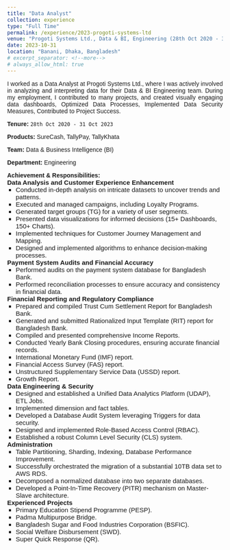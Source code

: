 ```yaml
---
title: "Data Analyst"
collection: experience
type: "Full Time"
permalink: /experience/2023-progoti-systems-ltd
venue: "Progoti Systems Ltd., Data & BI, Engineering (28th Oct 2020 - 31 Oct 2023)"
date: 2023-10-31
location: "Banani, Dhaka, Bangladesh"
# excerpt_separator: <!--more-->
# always_allow_html: true
---
```


<div style="text-align: justify;">
I worked as a Data Analyst at Progoti Systems Ltd., where I was actively involved in analyzing and interpreting data for their Data & BI Engineering team. During my employment, I contributed to many projects, and created visually engaging data dashboards, Optimized Data Processes, Implemented Data Security Measures, Contributed to Project Success.
</div>

**Tenure:** `28th Oct 2020 - 31 Oct 2023`

**Products:** SureCash, TallyPay, TallyKhata

**Team:** Data & Business Intelligence (BI)

**Department:** Engineering


<head>
<style>
    body {
      font-family: Arial, sans-serif;
    }
    div {
      /* margin-bottom: 10px; */
    }
    ul {
        list-style-type: none;
        padding: 0 !important;
        margin: 0 !important;
        padding-left: 20px !important;
    }
    .li {
        font-size: 15px !important;
        padding: 0 !important;
        margin: 0 !important;
        list-style-type: square;
        /* padding-left: 20px !important; */
    }
    .section {
        font-weight: bold;
        font-size: 15px; 
        /* color: #1a1a4f; */
        padding: 0 !important;
        margin: 0 !important;
    }
    .header_section {
        font-weight: bold;
        /* font-size: 16px;  */
        /* color: #1a1a4f; */
        padding: 0 !important;
        margin: 0 !important;
    }
  </style>
</head>
<body>

<div>
  <strong class="header_section">Achievement & Responsibilities:</strong> <br />
  <strong class="section">Data Analysis and Customer Experience Enhancement</strong>
  <ul>
    <li class="li">Conducted in-depth analysis on intricate datasets to uncover trends and patterns.</li>
    <li class="li">Executed and managed campaigns, including Loyalty Programs.</li>
    <li class="li">Generated target groups (TG) for a variety of user segments.</li>
    <li class="li">Presented data visualizations for informed decisions (15+ Dashboards, 150+ Charts).</li>
    <li class="li">Implemented techniques for Customer Journey Management and Mapping.</li>
    <li class="li">Designed and implemented algorithms to enhance decision-making processes.</li>
  </ul>
</div>

<div>
  <strong class="section">Payment System Audits and Financial Accuracy</strong>
  <ul>
    <li class="li">Performed audits on the payment system database for Bangladesh Bank.</li>
    <li class="li">Performed reconciliation processes to ensure accuracy and consistency in financial data.</li>
  </ul>
</div>

<div>
  <strong class="section">Financial Reporting and Regulatory Compliance</strong>
  <ul>
    <li class="li">Prepared and compiled Trust Cum Settlement Report for Bangladesh Bank.</li>
    <li class="li">Generated and submitted Rationalized Input Template (RIT) report for Bangladesh Bank.</li>
    <li class="li">Compiled and presented comprehensive Income Reports.</li>
    <li class="li">Conducted Yearly Bank Closing procedures, ensuring accurate financial records.</li>
    <li class="li">International Monetary Fund (IMF) report.</li>
    <li class="li">Financial Access Survey (FAS) report.</li>
    <li class="li">Unstructured Supplementary Service Data (USSD) report.</li>
    <li class="li">Growth Report.</li>
  </ul>
</div>

<div>
  <strong class="section">Data Engineering & Security</strong>
  <ul>
    <li class="li">Designed and established a Unified Data Analytics Platform (UDAP), ETL Jobs.</li>
    <li class="li">Implemented dimension and fact tables.</li>
    <li class="li">Developed a Database Audit System leveraging Triggers for data security.</li>
    <li class="li">Designed and implemented Role-Based Access Control (RBAC).</li>
    <li class="li">Established a robust Column Level Security (CLS) system.</li>
  </ul>
</div>

<div>
  <strong class="section">Administration</strong>
  <ul>
    <li class="li">Table Partitioning, Sharding, Indexing, Database Performance Improvement.</li>
    <li class="li">Successfully orchestrated the migration of a substantial 10TB data set to AWS RDS.</li>
    <li class="li">Decomposed a normalized database into two separate databases.</li>
    <li class="li">Developed a Point-In-Time Recovery (PITR) mechanism on Master-Slave architecture.</li>
  </ul>
</div>

<div>
  <strong class="section">Experienced Projects</strong>
  <ul>
    <li class="li">Primary Education Stipend Programme (PESP).</li>
    <li class="li">Padma Multipurpose Bridge.</li>
    <li class="li">Bangladesh Sugar and Food Industries Corporation (BSFIC).</li>
    <li class="li">Social Welfare Disbursement (SWD).</li>
    <li class="li">Super Quick Response (QR).</li>
  </ul>
</div>

</body>


